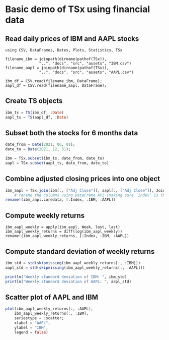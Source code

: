 # Basic demo of TSx using financial data

## Read daily prices of IBM and AAPL stocks

```@example label
using CSV, DataFrames, Dates, Plots, Statistics, TSx

filename_ibm = joinpath(dirname(pathof(TSx)),
               "..", "docs", "src", "assets", "IBM.csv")
filename_aapl = joinpath(dirname(pathof(TSx)),
               "..", "docs", "src", "assets", "AAPL.csv")

ibm_df = CSV.read(filename_ibm, DataFrame);
aapl_df = CSV.read(filename_aapl, DataFrame);
```

## Create TS objects

```julia label
ibm_ts = TS(ibm_df, :Date)
aapl_ts = TS(aapl_df, :Date)
```

## Subset both the stocks for 6 months data

```julia label
date_from = Date(2021, 06, 01);
date_to = Date(2021, 12, 31);

ibm = TSx.subset(ibm_ts, date_from, date_to)
aapl = TSx.subset(aapl_ts, date_from, date_to)
```

## Combine adjusted closing prices into one object

```julia label
ibm_aapl = TSx.join(ibm[:, ["Adj Close"]], aapl[:, ["Adj Close"]], JoinAll)
    # rename the columns using DataFrame API (making sure `Index` is the first col)
rename!(ibm_aapl.coredata, [:Index, :IBM, :AAPL])
```

## Compute weekly returns

```juila label
ibm_aapl_weekly = apply(ibm_aapl, Week, last, last)
ibm_aapl_weekly_returns = diff(log(ibm_aapl_weekly))
rename!(ibm_aapl_weekly_returns, [:Index, :IBM, :AAPL])
```

## Compute standard deviation of weekly returns

```julia label
ibm_std = std(skipmissing(ibm_aapl_weekly_returns[:, :IBM]))
aapl_std = std(skipmissing(ibm_aapl_weekly_returns[:, :AAPL]))

println("Weekly standard deviation of IBM: ", ibm_std)
println("Weekly standard deviation of AAPL: ", aapl_std)
```

## Scatter plot of AAPL and IBM

```julia label
plot(ibm_aapl_weekly_returns[:, :AAPL],
    ibm_aapl_weekly_returns[:, :IBM],
    seriestype = :scatter;
    xlabel = "AAPL",
    ylabel = "IBM",
    legend = false)
```
